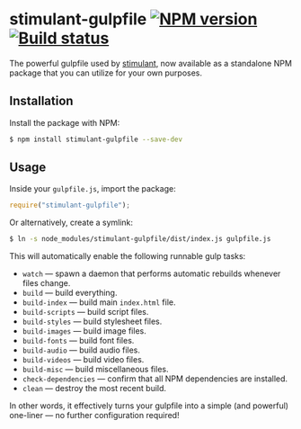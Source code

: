 # stimulant-gulpfile [![NPM version](http://img.shields.io/npm/v/stimulant-gulpfile.svg?style=flat-square)](https://www.npmjs.org/package/stimulant-gulpfile) [![Build status](http://img.shields.io/travis/dstil/stimulant-gulpfile.svg?style=flat-square)](https://travis-ci.org/dstil/stimulant-gulpfile)

The powerful gulpfile used by [stimulant](https://github.com/dstil/stimulant), now available as a standalone NPM package that you can utilize for your own purposes.

## Installation

Install the package with NPM:

```bash
$ npm install stimulant-gulpfile --save-dev
```

## Usage

Inside your `gulpfile.js`, import the package:

```javascript
require("stimulant-gulpfile");
```

Or alternatively, create a symlink:

```bash
$ ln -s node_modules/stimulant-gulpfile/dist/index.js gulpfile.js
```

This will automatically enable the following runnable gulp tasks:

- `watch` — spawn a daemon that performs automatic rebuilds whenever files change.
- `build` — build everything.
- `build-index` — build main `index.html` file.
- `build-scripts` — build script files.
- `build-styles` — build stylesheet files.
- `build-images` — build image files.
- `build-fonts` — build font files.
- `build-audio` — build audio files.
- `build-videos` — build video files.
- `build-misc` — build miscellaneous files.
- `check-dependencies` — confirm that all NPM dependencies are installed.
- `clean` — destroy the most recent build.

In other words, it effectively turns your gulpfile into a simple (and powerful) one-liner — no further configuration required!
